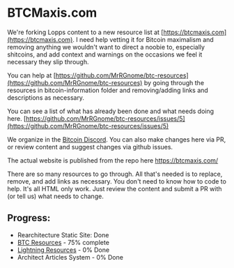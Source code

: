 # BTCMaxis.com

We're forking Lopps content to a new resource list at [https://btcmaxis.com](https://btcmaxis.com). I need help vetting it for Bitcoin maximalism and removing anything we wouldn't want to direct a noobie to, especially shitcoins, and add context and warnings on the occasions we feel it necessary they slip through.

You can help at [https://github.com/MrRGnome/btc-resources](https://github.com/MrRGnome/btc-resources) by going through the resources in bitcoin-information folder and removing/adding links and descriptions as necessary.

You can see a list of what has already been done and what needs doing here.
[https://github.com/MrRGnome/btc-resources/issues/5](https://github.com/MrRGnome/btc-resources/issues/5)

We organize in the [Bitcoin Discord](http://bitcoindiscord.com). You can also make changes here via PR, or review content and suggest changes via github issues.

The actual website is published from the repo here https://btcmaxis.com/

There are so many resources to go through. All that's needed is to replace, remove, and add links as necessary. You don't need to know how to code to help. It's all HTML only work. Just review the content and submit a PR with (or tell us) what needs to change.

## Progress:

- Rearchitecture Static Site: Done
- [BTC Resources](https://github.com/MrRGnome/btc-resources/issues/5) - 75% complete
- [Lightning Resources](https://github.com/MrRGnome/btc-resources/issues/14) - 0% Done
- Architect Articles System - 0% Done